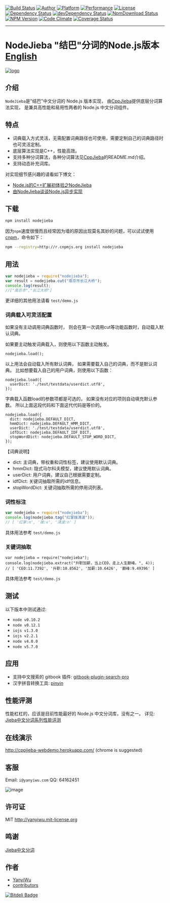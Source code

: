[![Build Status](https://travis-ci.org/yanyiwu/nodejieba.png?branch=master)](https://travis-ci.org/yanyiwu/nodejieba)
[![Author](https://img.shields.io/badge/author-@yanyiwu-blue.svg?style=flat)](http://yanyiwu.com/) 
[![Platform](https://img.shields.io/badge/platform-Linux,%20OS%20X,%20Windows-green.svg?style=flat)](https://github.com/yanyiwu/nodejieba)
[![Performance](https://img.shields.io/badge/performance-excellent-brightgreen.svg?style=flat)](http://yanyiwu.com/work/2015/06/14/jieba-series-performance-test.html) 
[![License](https://img.shields.io/badge/license-MIT-yellow.svg?style=flat)](http://yanyiwu.mit-license.org)
[![Dependency Status](https://david-dm.org/yanyiwu/nodejieba.png?theme=shields.io)](https://david-dm.org/yanyiwu/nodejieba)
[![devDependency Status](https://david-dm.org/yanyiwu/nodejieba/dev-status.png?theme=shields.io)](https://david-dm.org/yanyiwu/nodejieba#info=devDependencies)
[![NpmDownload Status](http://img.shields.io/npm/dm/nodejieba.svg)](https://www.npmjs.org/package/nodejieba)
[![NPM Version](https://img.shields.io/npm/v/nodejieba.svg?style=flat)](https://www.npmjs.org/package/nodejieba)
[![Code Climate](https://codeclimate.com/github/yanyiwu/nodejieba/badges/gpa.svg)](https://codeclimate.com/github/yanyiwu/nodejieba)
[![Coverage Status](https://coveralls.io/repos/yanyiwu/nodejieba/badge.svg?branch=master&service=github)](https://coveralls.io/github/yanyiwu/nodejieba?branch=master)
- - -

# NodeJieba "结巴"分词的Node.js版本 [English](README_EN.md)

[![logo](http://7viirv.com1.z0.glb.clouddn.com/NodeJiebaLogo-v1.png)](https://github.com/yanyiwu/nodejieba)

## 介绍 

`NodeJieba`是"结巴"中文分词的 Node.js 版本实现，
由[CppJieba]提供底层分词算法实现，
是兼具高性能和易用性两者的 Node.js 中文分词组件。

## 特点

+ 词典载入方式灵活，无需配置词典路径也可使用，需要定制自己的词典路径时也可灵活定制。
+ 底层算法实现是C++，性能高效。
+ 支持多种分词算法，各种分词算法见[CppJieba]的README.md介绍。
+ 支持动态补充词库。

对实现细节感兴趣的请看如下博文：

+ [Node.js的C++扩展初体验之NodeJieba] 
+ [由NodeJieba谈谈Node.js异步实现] 

## 下载

```sh
npm install nodejieba
```

因为`npm`速度很慢而且经常因为墙的原因出现莫名其妙的问题，可以试试使用[cnpm]，命令如下：

```sh
npm --registry=http://r.cnpmjs.org install nodejieba
```

## 用法

```js
var nodejieba = require("nodejieba");
var result = nodejieba.cut("南京市长江大桥");
console.log(result);
//["南京市","长江大桥"]
```

更详细的其他用法请看 `test/demo.js`

### 词典载入可灵活配置

如果没有主动调用词典函数时，
则会在第一次调用cut等功能函数时，自动载入默认词典。

如果要主动触发词典载入，则使用以下函数主动触发。

```
nodejieba.load();
```

以上用法会自动载入所有默认词典，
如果需要载入自己的词典，而不是默认词典。
比如想要载入自己的用户词典，则使用以下函数：

```
nodejieba.load({
  userDict: './test/testdata/userdict.utf8',
});
```

字典载入函数load的参数项都是可选的，
如果没有对应的项则自动填充默认参数。
所以上面这段代码和下面这代代码是等价的。

```
nodejieba.load({
  dict: nodejieba.DEFAULT_DICT,
  hmmDict: nodejieba.DEFAULT_HMM_DICT,
  userDict: './test/testdata/userdict.utf8',
  idfDict: nodejieba.DEFAULT_IDF_DICT,
  stopWordDict: nodejieba.DEFAULT_STOP_WORD_DICT,
});
```

【词典说明】

+ dict: 主词典，带权重和词性标签，建议使用默认词典。
+ hmmDict: 隐式马尔科夫模型，建议使用默认词典。
+ userDict: 用户词典，建议自己根据需要定制。
+ idfDict: 关键词抽取所需的idf信息。
+ stopWordDict: 关键词抽取所需的停用词列表。

### 词性标注

```js
var nodejieba = require("nodejieba");
console.log(nodejieba.tag("红掌拨清波"));
// [ '红掌:n', '拨:v', '清波:n' ]
```

具体用法参考 `test/demo.js`

### 关键词抽取

```
var nodejieba = require("nodejieba");
console.log(nodejieba.extract("升职加薪，当上CEO，走上人生巅峰。", 4));
// [ 'CEO:11.7392', '升职:10.8562', '加薪:10.6426', '巅峰:9.49396' ]
```

具体用法参考 `test/demo.js`

## 测试

以下版本中测试通过:

+ `node v0.10.2`
+ `node v0.12.1`
+ `iojs v1.3.0`
+ `iojs v2.2.1`
+ `node v4.0.0`
+ `node v5.7.0`

## 应用

+ 支持中文搜索的 gitbook 插件: [gitbook-plugin-search-pro]
+ 汉字拼音转换工具: [pinyin]

## 性能评测

性能杠杠的，应该是目前性能最好的 Node.js 中文分词库，没有之一。
详见: [Jieba中文分词系列性能评测]

## 在线演示

http://cppjieba-webdemo.herokuapp.com/
(chrome is suggested)

## 客服

Email: `i@yanyiwu.com`
QQ: 64162451

![image](http://7viirv.com1.z0.glb.clouddn.com/5a7d1b5c0d_yanyiwu_personal_qrcodes.jpg)

## 许可证

MIT http://yanyiwu.mit-license.org

## 鸣谢

[Jieba中文分词]

## 作者

- [YanyiWu]
- [contributors]

[由NodeJieba谈谈Node.js异步实现]:http://yanyiwu.com/work/2015/03/21/nodejs-asynchronous-insight.html
[Node.js的C++扩展初体验之NodeJieba]:http://yanyiwu.com/work/2014/02/22/nodejs-cpp-addon-nodejieba.html
[CppJieba]:https://github.com/yanyiwu/cppjieba.git
[cnpm]:http://cnpmjs.org
[Jieba中文分词]:https://github.com/fxsjy/jieba

[Jieba中文分词系列性能评测]:http://yanyiwu.com/work/2015/06/14/jieba-series-performance-test.html
[contributors]:https://github.com/yanyiwu/nodejieba/graphs/contributors
[YanyiWu]:http://yanyiwu.com
[gitbook-plugin-search-pro]:https://plugins.gitbook.com/plugin/search-pro
[pinyin]:https://github.com/hotoo/pinyin


[![Bitdeli Badge](https://d2weczhvl823v0.cloudfront.net/yanyiwu/nodejieba/trend.png)](https://bitdeli.com/free "Bitdeli Badge")

